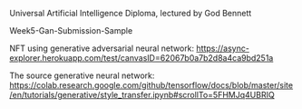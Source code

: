 Universal Artificial Intelligence Diploma, lectured by God Bennett

Week5-Gan-Submission-Sample


NFT using generative adversarial neural network:
https://async-explorer.herokuapp.com/test/canvasID=62067b0a7b2d8a4ca9bd251a


The source generative neural network:
https://colab.research.google.com/github/tensorflow/docs/blob/master/site/en/tutorials/generative/style_transfer.ipynb#scrollTo=5FHMJq4UBRIQ
